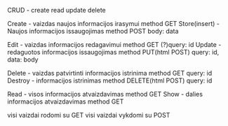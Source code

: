 CRUD - create read update delete

Create - vaizdas naujos informacijos irasymui         method GET
Store(insert) - Naujos informacijos issaugojimas      method POST  body: data

Edit - vaizdas informacijos redagavimui               method GET (?)query: id
Update - redaguotos informacijos issaugojimas         method PUT(html POST) query: id, data: body

Delete - vaizdas patvirtinti informacijos istrinima   method GET query: id
Destroy - informacijos istrinimas                     method DELETE(html POST) query: id

Read - visos informacijos atvaizdavimas               method GET
Show - dalies informacijos atvaizdavimas              method GET


visi vaizdai rodomi su GET
visi vaizdai vykdomi su POST

